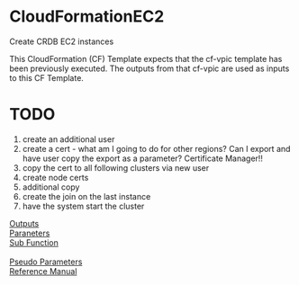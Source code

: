 # CloudFormationEC2
Create CRDB EC2 instances

This CloudFormation (CF) Template expects that the cf-vpic template has been previously executed.  The outputs from that cf-vpic are used as inputs to this CF Template.

# TODO
1.  create an additional user
2.  create a cert - what am I going to do for other regions?  Can I export and have user copy the export as a parameter?  Certificate Manager!!
3.  copy the cert to all following clusters via new user
4.  create node certs
5.  additional copy
6.  create the join on the last instance
7.  have the system start the cluster


[Outputs](https://docs.aws.amazon.com/AWSCloudFormation/latest/UserGuide/outputs-section-structure.html)<br>
[Paraneters](https://docs.aws.amazon.com/AWSCloudFormation/latest/UserGuide/parameters-section-structure.html)<br>
[Sub Function](https://docs.aws.amazon.com/AWSCloudFormation/latest/UserGuide/intrinsic-function-reference-sub.html)<br>  
[Pseudo Parameters](https://docs.aws.amazon.com/AWSCloudFormation/latest/UserGuide/pseudo-parameter-reference.html)<br>
[Reference Manual](https://docs.aws.amazon.com/AWSCloudFormation/latest/UserGuide/aws-template-resource-type-ref.html)<br>
